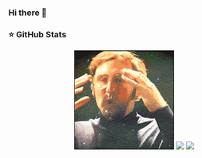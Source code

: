 ### Hi there 👋



### ⭐ GitHub Stats

<p align = "center">
 <img src="https://github.com/apm-cmyk/apm-cmyk/blob/main/UGZq.gif">
  <img src = "https://github-readme-stats.vercel.app/api/top-langs/?username=apm-cmyk&theme=chartreuse-dark">
  <img src = "https://github-readme-stats.vercel.app/api?username=apm-cmyk&show_icons=true&theme=chartreuse-dark&line_height=15">
  
</p>
